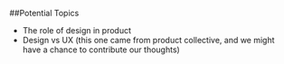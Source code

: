 ##Potential Topics

* The role of design in product
* Design vs UX (this one came from product collective, and we might have a chance to contribute our thoughts)
